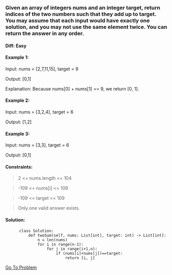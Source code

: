 ### Given an array of integers nums and an integer target, return indices of the two numbers such that they add up to target. You may assume that each input would have exactly one solution, and you may not use the same element twice. You can return the answer in any order.


#### Diff: Easy


#### Example 1:

Input: nums = [2,7,11,15], target = 9

Output: [0,1]

Explanation: Because nums[0] + nums[1] == 9, we return [0, 1].


#### Example 2:

Input: nums = [3,2,4], target = 6

Output: [1,2]


#### Example 3:

Input: nums = [3,3], target = 6

Output: [0,1]
 
#### Constraints:

> 2 <= nums.length <= 104

> -109 <= nums[i] <= 109

> -109 <= target <= 109

> Only one valid answer exists.

#### Solution:
          class Solution:
              def twoSum(self, nums: List[int], target: int) -> List[int]:
                  n = len(nums)
                  for i in range(n-1):
                      for j in range(i+1,n):
                          if (nums[i]+nums[j])==target:
                              return [i, j]
                              
                              
[Go To Problem](https://leetcode.com/problems/two-sum/)
